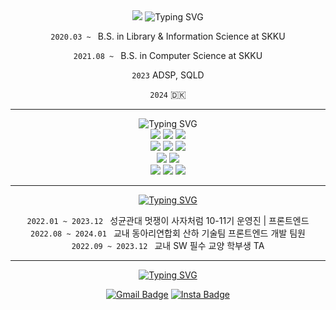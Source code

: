 <div align=center>

<img src="https://capsule-render.vercel.app/api?type=cylinder&color=cce3ac&height=200&section=header&text=I'm%20Goeun&fontSize=90&animation=twinkling&descAlign=50&descAlignY=60&descSize=35&fontAlignY=46" />

<!-- education -->
<img src="https://readme-typing-svg.demolab.com?font=&weight=900&size=20&pause=2000&color=000000&background=FFFFFF&center=true&vCenter=true&width=435&lines=🍏 ABOUT ME&repeat=false" alt="Typing SVG" />
<br>

`2020.03 ~ ` B.S. in Library & Information Science at SKKU

`2021.08 ~ ` B.S. in Computer Science at SKKU

`2023` ADSP, SQLD

`2024` 🇩🇰

<!-- stacks -->
<hr>
<img src="https://readme-typing-svg.demolab.com?font=&weight=900&size=20&pause=2000&color=000000&background=FFFFFF&center=true&vCenter=true&width=435&lines=🍏 STACKS&repeat=false" alt="Typing SVG" />
<br>
<img src="https://img.shields.io/badge/html5-E34F26?style=for-the-badge&logo=html5&logoColor=white"> 
  <img src="https://img.shields.io/badge/css-1572B6?style=for-the-badge&logo=css3&logoColor=white"> 
  <img src="https://img.shields.io/badge/javascript-F7DF1E?style=for-the-badge&logo=javascript&logoColor=black"> 
<br>
<img src="https://img.shields.io/badge/typescript-3178C6?style=for-the-badge&logo=Typescript&logoColor=black">
<img src="https://img.shields.io/badge/react-61DAFB?style=for-the-badge&logo=react&logoColor=black">
<img src="https://img.shields.io/badge/nextjs-000000?style=for-the-badge&logo=Next.js&logoColor=white">
<br />
<img src="https://img.shields.io/badge/styled components-DB7093?style=for-the-badge&logo=styled-components&logoColor=white">
<img src="https://img.shields.io/badge/tailwind css-06B6D4?style=for-the-badge&logo=Tailwind CSS&logoColor=white">
<br>
<img src="https://img.shields.io/badge/Python-3776AB?style=for-the-badge&logo=Python&logoColor=white">
<img src="https://img.shields.io/badge/C-A8B9CC?style=for-the-badge&logo=C&logoColor=black">
<img src="https://img.shields.io/badge/R-276DC3?style=for-the-badge&logo=R&logoColor=white">
<br/><hr>

<a href="https://git.io/typing-svg"><img src="https://readme-typing-svg.demolab.com?font=&weight=900&size=20&pause=2000&color=000000&background=FFFFFF&center=true&vCenter=true&width=435&lines=🍏 ACTIVITIES&repeat=false" alt="Typing SVG" /></a>

`2022.01 ~ 2023.12 ` 성균관대 멋쟁이 사자처럼 10-11기 운영진 | 프론트엔드 <br>
`2022.08 ~ 2024.01 ` 교내 동아리연합회 산하 기술팀 프론트엔드 개발 팀원 <br>
`2022.09 ~ 2023.12 ` 교내 SW 필수 교양 학부생 TA 
<!-- more info -->
<hr>
<a href="https://git.io/typing-svg"><img src="https://readme-typing-svg.demolab.com?font=&weight=900&size=20&pause=2000&color=000000&background=FFFFFF&center=true&vCenter=true&width=435&lines=🍏 MORE+INFO&repeat=false" alt="Typing SVG" /></a>

<div>

<a href="mailto:0young384@gmail.com"><img alt="Gmail Badge" src="https://img.shields.io/badge/Gmail-d14836?style=flat-square&logo=Gmail&logoColor=white&link=mailto:0young384@gmail.com"></a>
<a href="https://instagram.com/_kuyin"><img alt="Insta Badge" src="https://img.shields.io/badge/instagram-E4405F?style=flat&logo=instagram&logoColor=white"></a>

</div>
</div>
